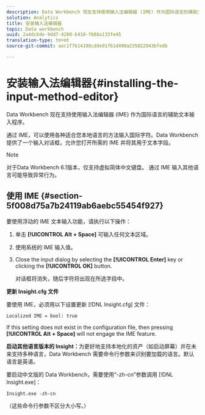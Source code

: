 ```yaml
---
description: Data Workbench 现在支持使用输入法编辑器 (IME) 作为国际语言的辅助文本输入程序。
solution: Analytics
title: 安装输入法编辑器
topic: Data workbench
uuid: 2a4dc6de-9dd7-4280-b410-fb88a135fe45
translation-type: tm+mt
source-git-commit: aec1f7b14198cdde91f61d490a235022943bfedb

---
```



# 安装输入法编辑器{#installing-the-input-method-editor}

Data Workbench 现在支持使用输入法编辑器 (IME) 作为国际语言的辅助文本输入程序。

通过 IME，可以使用各种适合您本地语言的方法输入国际字符。Data Workbench 提供了一个输入对话框，允许您打开所需的 IME 并将其用于文本字段。

>[!NOTE]
>
>对于Data Workbench 6.1版本，仅支持虚拟简体中文键盘。 通过 IME 输入其他语言可能导致异常行为。

## 使用 IME {#section-5f008d75a7b24119ab6aebc55454f927}

要使用浮动的 IME 文本输入功能，请执行以下操作：

1. 单击 **[!UICONTROL Alt + Space]** 可输入任何文本区域。
1. 使用系统的 IME 输入值。
1. Close the input dialog by selecting the **[!UICONTROL Enter]** key or clicking the **[!UICONTROL OK]** button.

   对话框将消失，随后字符将出现在所选字段中。

**更新 Insight.cfg 文件**

要使用 IME，必须用以下设置更新 [!DNL Insight.cfg] 文件：

```
Localized IME = bool: true
```

If this setting does not exist in the configuration file, then pressing **[!UICONTROL Alt + Space]** will not engage the IME feature.

**启动其他语言版本的 Insight：**&#x200B;为更好地支持本地化的资产（如启动屏幕）并在未来支持多种语言，Data Workbench 需要命令行参数来识别要加载的语言。默认语言是英语。

要启动中文版的 Data Workbench，需要使用“-zh-cn”参数调用 [!DNL Insight.exe]：

```
Insight.exe -zh-cn
```

（这些命令行参数不区分大小写。）
